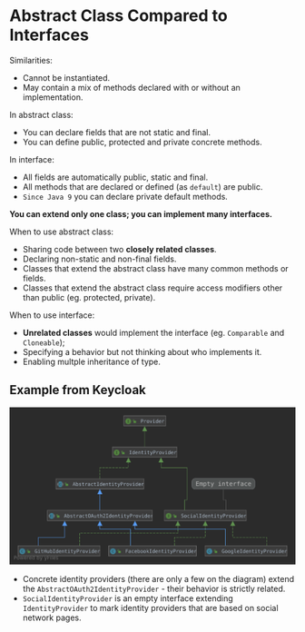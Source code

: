 # Abstract Class Compared to Interfaces

Similarities:
* Cannot be instantiated.
* May contain a mix of methods declared with or without an implementation.

In abstract class:
* You can declare fields that are not static and final.
* You can define public, protected and private concrete methods.

In interface:
* All fields are automatically public, static and final.
* All methods that are declared or defined (as `default`) are public.
* `Since Java 9` you can declare private default methods.

**You can extend only one class; you can implement many interfaces.**

When to use abstract class:
* Sharing code between two **closely related classes**.
* Declaring non-static and non-final fields.
* Classes that extend the abstract class have many common methods or fields.
* Classes that extend the abstract class require access modifiers other than public (eg. protected, private).

When to use interface:
* **Unrelated classes** would implement the interface (eg. `Comparable` and `Cloneable`);
* Specifying a behavior but not thinking about who implements it.
* Enabling multple inheritance of type.

## Example from Keycloak

![Keycloak Identity Provider](./images/keycloak_identity_provider.svg)

* Concrete identity providers (there are only a few on the diagram) extend the `AbstractOAuth2IdentityProvider` - their behavior is strictly related.
* `SocialIdentityProvider` is an empty interface extending `IdentityProvider` to mark identity providers that are based on social network pages.
